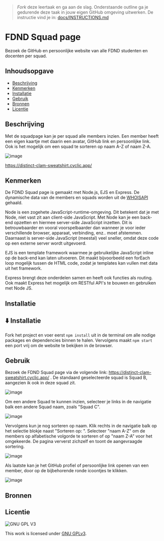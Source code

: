 > _Fork_ deze leertaak en ga aan de slag. Onderstaande outline ga je gedurende deze taak in jouw eigen GitHub omgeving uitwerken. De instructie vind je in: [docs/INSTRUCTIONS.md](docs/INSTRUCTIONS.md)

# FDND Squad page
Bezoek de GitHub en persoonlijke website van alle FDND studenten en docenten per squad.

## Inhoudsopgave

  * [Beschrijving](#beschrijving)
  * [Kenmerken](#kenmerken)
  * [Installatie](#installatie)
  * [Gebruik](#gebruik)
  * [Bronnen](#bronnen)
  * [Licentie](#licentie)

## Beschrijving
<!-- In de Beschrijving staat hoe je project er uit ziet, hoe het werkt en wat je er mee kan. -->
Met de squadpage kan je per squad alle members inzien. Een member heeft een eigen kaartje met daarin een avatar, GitHub link en persoonlijke link.
Ook is het mogelijk om een squad te sorteren op naam A-Z of naam Z-A.
<!-- Voeg een mooie poster visual toe 📸 -->
![image](https://user-images.githubusercontent.com/112861614/230779231-650efe97-4f4b-4682-bcb0-2cbe2f8e42a8.png)

<!-- Voeg een link toe naar Github Pages 🌐-->
https://distinct-clam-sweatshirt.cyclic.app/ 

## Kenmerken

De FDND Squad page is gemaakt met Node.js, EJS en Express. De dynamische data van de members en squads worden uit de [WHOISAPI](https://whois.fdnd.nl/api/v1/squad/) gehaald.



Node is een zogehete JavaScript-runtime-omgeving. Dit betekent dat je met Node, niet vast zit aan client-side JavaScript. Met Node kan je een back-end opzetten en hiermee server-side JavaScript inzetten. Dit is betrouwbaarder en vooral voorspelbaarder dan wanneer je voor ieder verschillende browser, apparaat, verbinding, enz.. moet afstemmen. Daarnaast is server-side JavaScript (meestal) veel sneller, omdat deze code op een externe server wordt uitgevoerd.

EJS is een template framework waarmee je gebruikelijke JavaScript inline op de back-end kan laten uitvoeren. Dit maakt bijvoorbeeld een forEach loop mogelijk tussen de HTML code, zodat je templates kan vullen met data uit het framework.

Express brengt deze onderdelen samen en heeft ook functies als routing. Ook maakt Express het mogelijk om RESTful API's te bouwen en gebruiken met Node JS.

<!-- Bij Kenmerken staat welke technieken zijn gebruikt en hoe. Wat is de HTML structuur? Wat zijn de belangrijkste dingen in CSS? Wat is er met Javascript gedaan en hoe? Misschien heb je een framwork of library gebruikt? -->

## Installatie
<!-- Bij Installatie staat stap-voor-stap beschreven hoe je de development omgeving moet inrichten om aan de repository te kunnen werken. -->
## ⬇️ Installatie
Fork het project en voer eerst `npm install` uit in de terminal om alle nodige packages en dependencies binnen te halen. Vervolgens maakt `npm start` een port vrij om de website te bekijken in de browser.

## Gebruik

Bezoek de FDND Squad page via de volgende link: https://distinct-clam-sweatshirt.cyclic.app/ .
De standaard geselecteerde squad is Squad B, aangezien ik ook in deze squad zit.

![image](https://user-images.githubusercontent.com/112861614/230780228-e6a19101-2de4-4282-87ca-63edd45c03bc.png)

Om een andere Squad te kunnen inzien, selecteer je links in de navigatie balk een andere Squad naam, zoals "Squad C".

![image](https://user-images.githubusercontent.com/112861614/230780295-44d290ee-3529-453e-aea6-abc0dd3a6a9b.png)

Vervolgens kun je nog sorteren op naam.
Klik rechts in de navigatie balk op het selectie blokje naast "Sorteren op: ". Selecteer "naam A-Z" om de members op alfabetische volgorde te sorteren of op "naam Z-A" voor het omgekeerde. De pagina ververst zichzelf en toont de aangevraagde sortering. 

![image](https://user-images.githubusercontent.com/112861614/230780494-1fb5acfc-b4c7-4a7c-8e31-7741efe558f0.png)

Als laatste kan je het GitHub profiel of persoonlijke link openen van een member, door op de bijbehorende ronde icoontjes te klikken.

![image](https://user-images.githubusercontent.com/112861614/230780584-a22e73d3-c19e-435e-91e5-a7fe0fb478b9.png)

## Bronnen

## Licentie

![GNU GPL V3](https://www.gnu.org/graphics/gplv3-127x51.png)

This work is licensed under [GNU GPLv3](./LICENSE).
